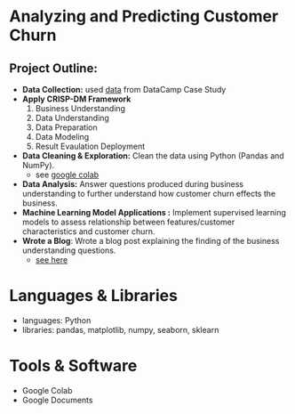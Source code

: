 # Analyzing and Predicting Customer Churn

## Project Outline:
* **Data Collection:** used [data](https://assets.datacamp.com/production/repositories/5993/datasets/00187c4ac7192534646c5b71b260f0de880c6954/Case%20Study%20Analyzing%20Customer%20Churn%20in%20Power%20BI%20-%20Exercises%20and%20Datasets.pdf)
 from DataCamp Case Study
* **Apply CRISP-DM Framework**
  1. Business Understanding
  2. Data Understanding
  3. Data Preparation
  4. Data Modeling
  5. Result Evaulation Deployment
* **Data Cleaning & Exploration:** Clean the data using Python (Pandas and NumPy).
  * see [google colab](https://github.com/ELBrown11/Analyzing-Customer-Churn-using-Machine-Learning/blob/main/CustomerChurn.ipynb)   
* **Data Analysis:** Answer questions produced during business understanding to further understand how customer churn effects the business.
* **Machine Learning Model Applications :** Implement supervised learning models to assess relationship between features/customer characteristics and customer churn.
* **Wrote a Blog**: Wrote a blog post explaining the finding of the business understanding questions.
  * [see here](https://medium.com/@ebonibrown2017/why-customers-leave-insights-from-churn-analysis-2793f12e65c3)

# Languages & Libraries
* languages: Python
* libraries: pandas, matplotlib, numpy, seaborn, sklearn

# Tools & Software
* Google Colab
* Google Documents
